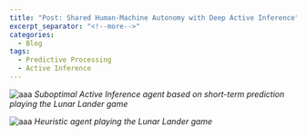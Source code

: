 ```yaml
---
title: "Post: Shared Human-Machine Autonomy with Deep Active Inference"
excerpt_separator: "<!--more-->"
categories:
  - Blog
tags:
  - Predictive Processing
  - Active Inference
---
```



![aaa](https://user-images.githubusercontent.com/11250153/107032445-1b04b680-67b4-11eb-8be6-3b691a3b8f2d.gif)
*Suboptimal Active Inference agent based on short-term prediction playing the Lunar Lander game*

![aaa](https://user-images.githubusercontent.com/11250153/107032445-1b04b680-67b4-11eb-8be6-3b691a3b8f2d.gif)
*Heuristic agent playing the Lunar Lander game*

